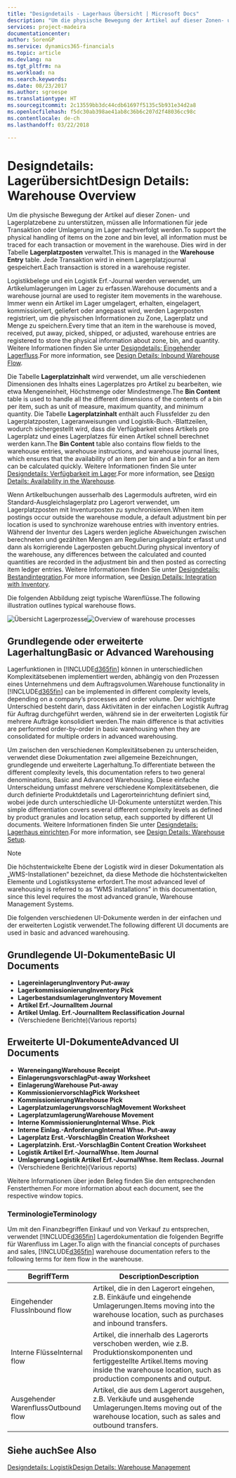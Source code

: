 ```yaml
---
title: "Designdetails - Lagerhaus Übersicht | Microsoft Docs"
description: "Um die physische Bewegung der Artikel auf dieser Zonen- und Lagerplatzebene zu unterstützen, müssen alle Informationen für jede Transaktion oder Umlagerung im Lager nachverfolgt werden. Dies wird in der Tabelle **Lagerplatzposten** verwaltet. Jede Transaktion wird in einem Lagerplatzjournal gespeichert."
services: project-madeira
documentationcenter: 
author: SorenGP
ms.service: dynamics365-financials
ms.topic: article
ms.devlang: na
ms.tgt_pltfrm: na
ms.workload: na
ms.search.keywords: 
ms.date: 08/23/2017
ms.author: sgroespe
ms.translationtype: HT
ms.sourcegitcommit: 2c13559bb3dc44cdb61697f5135c5b931e34d2a8
ms.openlocfilehash: f5dc30ab398ae41ab8c36b6c207d2f48036cc98c
ms.contentlocale: de-ch
ms.lasthandoff: 03/22/2018

---
```

# <a name="design-details-warehouse-overview"></a><span data-ttu-id="b0421-105">Designdetails: Lagerübersicht</span><span class="sxs-lookup"><span data-stu-id="b0421-105">Design Details: Warehouse Overview</span></span>
<span data-ttu-id="b0421-106">Um die physische Bewegung der Artikel auf dieser Zonen- und Lagerplatzebene zu unterstützen, müssen alle Informationen für jede Transaktion oder Umlagerung im Lager nachverfolgt werden.</span><span class="sxs-lookup"><span data-stu-id="b0421-106">To support the physical handling of items on the zone and bin level, all information must be traced for each transaction or movement in the warehouse.</span></span> <span data-ttu-id="b0421-107">Dies wird in der Tabelle **Lagerplatzposten** verwaltet.</span><span class="sxs-lookup"><span data-stu-id="b0421-107">This is managed in the **Warehouse Entry** table.</span></span> <span data-ttu-id="b0421-108">Jede Transaktion wird in einem Lagerplatzjournal gespeichert.</span><span class="sxs-lookup"><span data-stu-id="b0421-108">Each transaction is stored in a warehouse register.</span></span>  

<span data-ttu-id="b0421-109">Logistikbelege und ein Logistik Erf.-Journal werden verwendet, um Artikelumlagerungen im Lager zu erfassen.</span><span class="sxs-lookup"><span data-stu-id="b0421-109">Warehouse documents and a warehouse journal are used to register item movements in the warehouse.</span></span> <span data-ttu-id="b0421-110">Immer wenn ein Artikel im Lager umgelagert, erhalten, eingelagert, kommissioniert, geliefert oder angepasst wird, werden Lagerposten registriert, um die physischen Informationen zu Zone, Lagerplatz und Menge zu speichern.</span><span class="sxs-lookup"><span data-stu-id="b0421-110">Every time that an item in the warehouse is moved, received, put away, picked, shipped, or adjusted, warehouse entries are registered to store the physical information about zone, bin, and quantity.</span></span> <span data-ttu-id="b0421-111">Weitere Informationen finden Sie unter [Designdetails: Eingehender Lagerfluss](design-details-outbound-warehouse-flow.md).</span><span class="sxs-lookup"><span data-stu-id="b0421-111">For more information, see [Design Details: Inbound Warehouse Flow](design-details-outbound-warehouse-flow.md).</span></span>  

<span data-ttu-id="b0421-112">Die Tabelle **Lagerplatzinhalt** wird verwendet, um alle verschiedenen Dimensionen des Inhalts eines Lagerplatzes pro Artikel zu bearbeiten, wie etwa Mengeneinheit, Höchstmenge oder Mindestmenge.</span><span class="sxs-lookup"><span data-stu-id="b0421-112">The **Bin Content** table is used to handle all the different dimensions of the contents of a bin per item, such as unit of measure, maximum quantity, and minimum quantity.</span></span> <span data-ttu-id="b0421-113">Die Tabelle **Lagerplatzinhalt** enthält auch Flussfelder zu den Lagerplatzposten, Lageranweisungen und Logistik-Buch.-Blattzeilen, wodurch sichergestellt wird, dass die Verfügbarkeit eines Artikels pro Lagerplatz und eines Lagerplatzes für einen Artikel schnell berechnet werden kann.</span><span class="sxs-lookup"><span data-stu-id="b0421-113">The **Bin Content** table also contains flow fields to the warehouse entries, warehouse instructions, and warehouse journal lines, which ensures that the availability of an item per bin and a bin for an item can be calculated quickly.</span></span> <span data-ttu-id="b0421-114">Weitere Informationen finden Sie unter [Designdetails: Verfügbarkeit im Lager](design-details-availability-in-the-warehouse.md).</span><span class="sxs-lookup"><span data-stu-id="b0421-114">For more information, see [Design Details: Availability in the Warehouse](design-details-availability-in-the-warehouse.md).</span></span>  

<span data-ttu-id="b0421-115">Wenn Artikelbuchungen ausserhalb des Lagermoduls auftreten, wird ein Standard-Ausgleichslagerplatz pro Lagerort verwendet, um Lagerplatzposten mit Inventurposten zu synchronisieren.</span><span class="sxs-lookup"><span data-stu-id="b0421-115">When item postings occur outside the warehouse module, a default adjustment bin per location is used to synchronize warehouse entries with inventory entries.</span></span> <span data-ttu-id="b0421-116">Während der Inventur des Lagers werden jegliche Abweichungen zwischen berechneten und gezählten Mengen am Regulierungslagerplatz erfasst und dann als korrigierende Lagerposten gebucht.</span><span class="sxs-lookup"><span data-stu-id="b0421-116">During physical inventory of the warehouse, any differences between the calculated and counted quantities are recorded in the adjustment bin and then posted as correcting item ledger entries.</span></span> <span data-ttu-id="b0421-117">Weitere Informationen finden Sie unter [Designdetails: Bestandintegration](design-details-integration-with-inventory.md).</span><span class="sxs-lookup"><span data-stu-id="b0421-117">For more information, see [Design Details: Integration with Inventory](design-details-integration-with-inventory.md).</span></span>  

<span data-ttu-id="b0421-118">Die folgenden Abbildung zeigt typische Warenflüsse.</span><span class="sxs-lookup"><span data-stu-id="b0421-118">The following illustration outlines typical warehouse flows.</span></span>  

<span data-ttu-id="b0421-119">![Übersicht Lagerprozesse](media/design_details_warehouse_management_overview.png "design_details_warehouse_management_overview")</span><span class="sxs-lookup"><span data-stu-id="b0421-119">![Overview of warehouse processes](media/design_details_warehouse_management_overview.png "design_details_warehouse_management_overview")</span></span>  

## <a name="basic-or-advanced-warehousing"></a><span data-ttu-id="b0421-120">Grundlegende oder erweiterte Lagerhaltung</span><span class="sxs-lookup"><span data-stu-id="b0421-120">Basic or Advanced Warehousing</span></span>  
<span data-ttu-id="b0421-121">Lagerfunktionen in [!INCLUDE[d365fin](includes/d365fin_md.md)] können in unterschiedlichen Komplexitätsebenen implementiert werden, abhängig von den Prozessen eines Unternehmens und dem Auftragsvolumen.</span><span class="sxs-lookup"><span data-stu-id="b0421-121">Warehouse functionality in [!INCLUDE[d365fin](includes/d365fin_md.md)] can be implemented in different complexity levels, depending on a company’s processes and order volume.</span></span> <span data-ttu-id="b0421-122">Der wichtigste Unterschied besteht darin, dass Aktivitäten in der einfachen Logistik Auftrag für Auftrag durchgeführt werden, während sie in der erweiterten Logistik für mehrere Aufträge konsolidiert werden.</span><span class="sxs-lookup"><span data-stu-id="b0421-122">The main difference is that activities are performed order-by-order in basic warehousing when they are consolidated for multiple orders in advanced warehousing.</span></span>  

 <span data-ttu-id="b0421-123">Um zwischen den verschiedenen Komplexitätsebenen zu unterscheiden, verwendet diese Dokumentation zwei allgemeine Bezeichnungen, grundlegende und erweiterte Lagerhaltung.</span><span class="sxs-lookup"><span data-stu-id="b0421-123">To differentiate between the different complexity levels, this documentation refers to two general denominations, Basic and Advanced Warehousing.</span></span> <span data-ttu-id="b0421-124">Diese einfache Unterscheidung umfasst mehrere verschiedene Komplexitätsebenen, die durch definierte Produktdetails und Lagerorteinrichtung definiert sind, wobei jede durch unterschiedliche UI-Dokumente unterstützt werden.</span><span class="sxs-lookup"><span data-stu-id="b0421-124">This simple differentiation covers several different complexity levels as defined by product granules and location setup, each supported by different UI documents.</span></span> <span data-ttu-id="b0421-125">Weitere Informationen finden Sie unter [Designdetails: Lagerhaus einrichten](design-details-warehouse-setup.md).</span><span class="sxs-lookup"><span data-stu-id="b0421-125">For more information, see [Design Details: Warehouse Setup](design-details-warehouse-setup.md).</span></span>  

> [!NOTE]  
>  <span data-ttu-id="b0421-126">Die höchstentwickelte Ebene der Logistik wird in dieser Dokumentation als „WMS-Installationen“ bezeichnet, da diese Methode die höchstentwickelten Elemente und Logistiksysteme erfordert.</span><span class="sxs-lookup"><span data-stu-id="b0421-126">The most advanced level of warehousing is referred to as “WMS installations” in this documentation, since this level requires the most advanced granule, Warehouse Management Systems.</span></span>  

 <span data-ttu-id="b0421-127">Die folgenden verschiedenen UI-Dokumente werden in der einfachen und der erweiterten Logistik verwendet.</span><span class="sxs-lookup"><span data-stu-id="b0421-127">The following different UI documents are used in basic and advanced warehousing.</span></span>  

## <a name="basic-ui-documents"></a><span data-ttu-id="b0421-128">Grundlegende UI-Dokumente</span><span class="sxs-lookup"><span data-stu-id="b0421-128">Basic UI Documents</span></span>  

-   <span data-ttu-id="b0421-129">**Lagereinlagerung**</span><span class="sxs-lookup"><span data-stu-id="b0421-129">**Inventory Put-away**</span></span>  
-   <span data-ttu-id="b0421-130">**Lagerkommissionierung**</span><span class="sxs-lookup"><span data-stu-id="b0421-130">**Inventory Pick**</span></span>  
-   <span data-ttu-id="b0421-131">**Lagerbestandsumlagerung**</span><span class="sxs-lookup"><span data-stu-id="b0421-131">**Inventory Movement**</span></span>  
-   <span data-ttu-id="b0421-132">**Artikel Erf.-Journal**</span><span class="sxs-lookup"><span data-stu-id="b0421-132">**Item Journal**</span></span>  
-   <span data-ttu-id="b0421-133">**Artikel Umlag. Erf.-Journal**</span><span class="sxs-lookup"><span data-stu-id="b0421-133">**Item Reclassification Journal**</span></span>  
-   <span data-ttu-id="b0421-134">(Verschiedene Berichte)</span><span class="sxs-lookup"><span data-stu-id="b0421-134">(Various reports)</span></span>  

## <a name="advanced-ui-documents"></a><span data-ttu-id="b0421-135">Erweiterte UI-Dokumente</span><span class="sxs-lookup"><span data-stu-id="b0421-135">Advanced UI Documents</span></span>  

-   <span data-ttu-id="b0421-136">**Wareneingang**</span><span class="sxs-lookup"><span data-stu-id="b0421-136">**Warehouse Receipt**</span></span>  
-   <span data-ttu-id="b0421-137">**Einlagerungsvorschlag**</span><span class="sxs-lookup"><span data-stu-id="b0421-137">**Put-away Worksheet**</span></span>  
-   <span data-ttu-id="b0421-138">**Einlagerung**</span><span class="sxs-lookup"><span data-stu-id="b0421-138">**Warehouse Put-away**</span></span>  
-   <span data-ttu-id="b0421-139">**Kommissioniervorschlag**</span><span class="sxs-lookup"><span data-stu-id="b0421-139">**Pick Worksheet**</span></span>  
-   <span data-ttu-id="b0421-140">**Kommissionierung**</span><span class="sxs-lookup"><span data-stu-id="b0421-140">**Warehouse Pick**</span></span>  
-   <span data-ttu-id="b0421-141">**Lagerplatzumlagerungsvorschlag**</span><span class="sxs-lookup"><span data-stu-id="b0421-141">**Movement Worksheet**</span></span>  
-   <span data-ttu-id="b0421-142">**Lagerplatzumlagerung**</span><span class="sxs-lookup"><span data-stu-id="b0421-142">**Warehouse Movement**</span></span>  
-   <span data-ttu-id="b0421-143">**Interne Kommissionierung**</span><span class="sxs-lookup"><span data-stu-id="b0421-143">**Internal Whse. Pick**</span></span>  
-   <span data-ttu-id="b0421-144">**Interne Einlag.-Anforderung**</span><span class="sxs-lookup"><span data-stu-id="b0421-144">**Internal Whse. Put-away**</span></span>  
-   <span data-ttu-id="b0421-145">**Lagerplatz Erst.-Vorschlag**</span><span class="sxs-lookup"><span data-stu-id="b0421-145">**Bin Creation Worksheet**</span></span>  
-   <span data-ttu-id="b0421-146">**Lagerplatzinh. Erst.-Vorschlag**</span><span class="sxs-lookup"><span data-stu-id="b0421-146">**Bin Content Creation Worksheet**</span></span>  
-   <span data-ttu-id="b0421-147">**Logistik Artikel Erf.-Journal**</span><span class="sxs-lookup"><span data-stu-id="b0421-147">**Whse. Item Journal**</span></span>  
-   <span data-ttu-id="b0421-148">**Umlagerung Logistik Artikel Erf.-Journal**</span><span class="sxs-lookup"><span data-stu-id="b0421-148">**Whse. Item Reclass. Journal**</span></span>  
-   <span data-ttu-id="b0421-149">(Verschiedene Berichte)</span><span class="sxs-lookup"><span data-stu-id="b0421-149">(Various reports)</span></span>  

<span data-ttu-id="b0421-150">Weitere Informationen über jeden Beleg finden Sie den entsprechenden Fensterthemen.</span><span class="sxs-lookup"><span data-stu-id="b0421-150">For more information about each document, see the respective window topics.</span></span>  

### <a name="terminology"></a><span data-ttu-id="b0421-151">Terminologie</span><span class="sxs-lookup"><span data-stu-id="b0421-151">Terminology</span></span>  
<span data-ttu-id="b0421-152">Um mit den Finanzbegriffen Einkauf und von Verkauf zu entsprechen, verwendet [!INCLUDE[d365fin](includes/d365fin_md.md)] Lagerdokumentation die folgenden Begriffe für Warenfluss im Lager.</span><span class="sxs-lookup"><span data-stu-id="b0421-152">To align with the financial concepts of purchases and sales, [!INCLUDE[d365fin](includes/d365fin_md.md)] warehouse documentation refers to the following terms for item flow in the warehouse.</span></span>  

|<span data-ttu-id="b0421-153">Begriff</span><span class="sxs-lookup"><span data-stu-id="b0421-153">Term</span></span>|<span data-ttu-id="b0421-154">Description</span><span class="sxs-lookup"><span data-stu-id="b0421-154">Description</span></span>|  
|----------|---------------------------------------|  
|<span data-ttu-id="b0421-155">Eingehender Fluss</span><span class="sxs-lookup"><span data-stu-id="b0421-155">Inbound flow</span></span>|<span data-ttu-id="b0421-156">Artikel, die in den Lagerort eingehen, z.B. Einkäufe und eingehende Umlagerungen.</span><span class="sxs-lookup"><span data-stu-id="b0421-156">Items moving into the warehouse location, such as purchases and inbound transfers.</span></span>|  
|<span data-ttu-id="b0421-157">Interne Flüsse</span><span class="sxs-lookup"><span data-stu-id="b0421-157">Internal flow</span></span>|<span data-ttu-id="b0421-158">Artikel, die innerhalb des Lagerorts verschoben werden, wie z.B. Produktionskomponenten und fertiggestellte Artikel.</span><span class="sxs-lookup"><span data-stu-id="b0421-158">Items moving inside the warehouse location, such as production components and output.</span></span>|  
|<span data-ttu-id="b0421-159">Ausgehender Warenfluss</span><span class="sxs-lookup"><span data-stu-id="b0421-159">Outbound flow</span></span>|<span data-ttu-id="b0421-160">Artikel, die aus dem Lagerort ausgehen, z.B. Verkäufe und ausgehende Umlagerungen.</span><span class="sxs-lookup"><span data-stu-id="b0421-160">Items moving out of the warehouse location, such as sales and outbound transfers.</span></span>|  

## <a name="see-also"></a><span data-ttu-id="b0421-161">Siehe auch</span><span class="sxs-lookup"><span data-stu-id="b0421-161">See Also</span></span>  
 [<span data-ttu-id="b0421-162">Designdetails: Logistik</span><span class="sxs-lookup"><span data-stu-id="b0421-162">Design Details: Warehouse Management</span></span>](design-details-warehouse-management.md)

